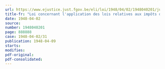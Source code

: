 ```yaml
---
url: https://www.ejustice.just.fgov.be/eli/loi/1948/04/02/1948040201/justel
title-fr: "Loi concernant l'application des lois relatives aux impôts directs, aux revenus cadastraux afférents pour les années 1947 et 1948, aux immeubles industriels par nature et par destination"
date: 1948-04-02
source:
number: 1948040201
page: 888888
case: 1948-04-02/31
publication: 1948-04-09
starts:
modifies:
pdf-original:
pdf-consolidated:
---
```


